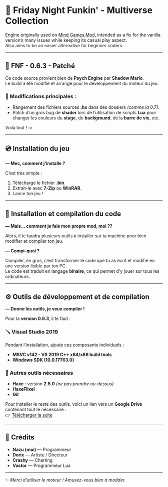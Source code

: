 # 🎵 Friday Night Funkin' - Multiverse Collection

Engine originally used on [Mind Games Mod](https://gamebanana.com/mods/301107), intended as a fix for the vanilla version’s many issues while keeping its casual play aspect.  
Also aims to be an easier alternative for beginner coders.

---

## 🧩 FNF - 0.6.3 - Patché

Ce code source provient bien de **Psych Engine** par **Shadow Mario**.  
Le build a été modifié et arrangé pour le développement du moteur du jeu.

### 🔧 Modifications principales :
- Rangement des fichiers sources **.hx** dans des dossiers *(comme la 0.7)*.  
- Patch d’un gros bug de **shader** lors de l’utilisation de scripts **Lua** pour changer les couleurs du **stage**, du **background**, de la **barre de vie**, etc.

Voilà tout ! :>

---

## 💿 Installation du jeu

**— Mec, comment j’installe ?**

C’est très simple :

1. Télécharge le fichier **.bin**.  
2. Extrait-le avec **7-Zip** ou **WinRAR**.  
3. Lance ton jeu !

---

## 🧠 Installation et compilation du code

**— Mais… comment je fais mon propre mod, moi ??**

Alors, il te faudra plusieurs outils à installer sur ta machine pour bien modifier et compiler ton jeu.

**— Compi-quoi ?**

Compiler, en gros, c’est transformer le code que tu as écrit et modifié en une version lisible par ton PC.  
Le code est traduit en langage **binaire**, ce qui permet d’y jouer sur tous les ordinateurs.

---

## ⚙️ Outils de développement et de compilation

**— Donne les outils, je veux compiler !**

Pour la **version 0.6.3**, il te faut :

### 🪛 Visual Studio 2019
Pendant l’installation, ajoute ces composants individuels :
- **MSVC v142 - VS 2019 C++ x64/x86 build tools**
- **Windows SDK (10.0.17763.0)**

### 💼 Autres outils nécessaires
- **Haxe** : version **2.5.0** *(ne pas prendre au-dessus)*  
- **HaxeFlixel**  
- **Git**

Pour installer le reste des outils, voici un lien vers un **Google Drive** contenant tout le nécessaire :  
👉 [Télécharger la suite](https://drive.google.com/file/d/1_HoXLj_nORyT8AjnVa4I26qOAw0HTwbL/view)

---

## 👥 Crédits

- **Nazu (moi)** — Programmeur  
- **Dorix** — Artiste / Directeur  
- **Crashy** — Charting  
- **Vastor** — Programmeur Lua  

---

✨ *Merci d’utiliser le moteur ! Amusez-vous bien à modder.*  